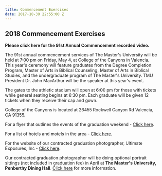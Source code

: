 ```yaml
---
title: Commencement Exercises
date: 2017-10-30 22:55:00 Z
---
```


## 2018 Commencement Exercises

**Please click here for the 91st Annual Commencement recorded video.**

The 91st annual commencement services of The Master's University will be held at 7:00 pm on Friday, May 4, at College of the Canyons in Valencia. This year's ceremony will feature graduates from the Degree Completion Program, Master of Arts in Biblical Counseling, Master of Arts in Biblical Studies, and the undergraduate program of The Master's University.  TMU President Dr. John MacArthur will be the speaker at this year's event.

The gates to the athletic stadium will open at 6:00 pm for those with tickets while general seating begins at 6:30 pm. Each graduate will be given 12 tickets when they receive their cap and gown.

College of the Canyons is located at 26455 Rockwell Canyon Rd Valencia, CA 91355.

For a flyer that outlines the events of the graduation weekend - [Click here](https://athletics.masters.edu/media/869295/graduation-weekend-overview-2017.pdf).

For a list of hotels and motels in the area - [Click here](http://athletics.masters.edu/visitorinfo/hotels/).

For the website of our contracted graduation photographer, Ultimate Exposures, Inc - [Click here](http://www.ultimateexposures.com/).

Our contracted graduation photographer will be doing optional portrait sittings (not included in graduation fee) in April at **The Master's University, Penberthy Dining Hall**. [Click here](http://athletics.masters.edu/media/869444/2017gradportraits.pdf) for more information.